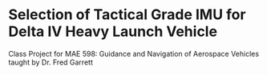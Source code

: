 # Selection of Tactical Grade IMU for Delta IV Heavy Launch Vehicle

Class Project for MAE 598: Guidance and Navigation of Aerospace Vehicles taught by Dr. Fred Garrett
